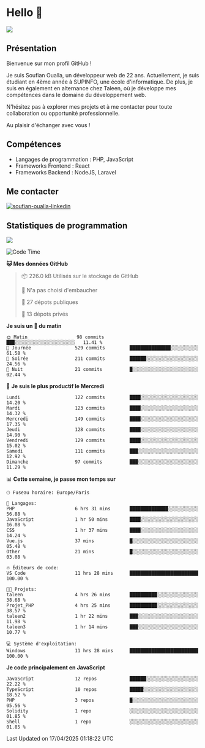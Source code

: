 # Hello 👋

![](https://komarev.com/ghpvc/?username=OSoufian&color=1a1b27)

## Présentation

Bienvenue sur mon profil GitHub !

Je suis Soufian Oualla, un développeur web de 22 ans. Actuellement, je suis étudiant en 4ème année à SUPINFO, une école d'informatique. De plus, je suis en également en alternance chez Taleen, où je développe mes compétences dans le domaine du développement web.

N'hésitez pas à explorer mes projets et à me contacter pour toute collaboration ou opportunité professionnelle.

Au plaisir d'échanger avec vous !

## Compétences

- Langages de programmation : PHP, JavaScript
- Frameworks Frontend : React
- Frameworks Backend : NodeJS, Laravel

## Me contacter

<p>
<a href="https://www.linkedin.com/in/soufian-oualla/" target="_blank"><img align="center" src="https://img.shields.io/badge/-LinkedIn-0077B5?style=for-the-badge&logo=Linkedin&logoColor=white" alt="soufian-oualla-linkedin"/></a>

## Statistiques de programmation

<a href="https://github-readme-stats.vercel.app/api/top-langs/?username=OSoufian&layout=compact">
  <img align="center" src="https://github-readme-stats.vercel.app/api/top-langs/?username=OSoufian&layout=compact"/>
</a>

<br />

<!--START_SECTION:waka-->
![Code Time](http://img.shields.io/badge/Code%20Time-419%20hrs%204%20mins-blue)

**🐱 Mes données GitHub** 

> 📦 226.0 kB Utilisés sur le stockage de GitHub 
 > 
> 🚫 N'a pas choisi d'embaucher
 > 
> 📜 27 dépots publiques 
 > 
> 🔑 13 dépots privés 
 > 
**Je suis un 🐤 du matin** 

```text
🌞 Matin                  98 commits          ███░░░░░░░░░░░░░░░░░░░░░░   11.41 % 
🌆 Journée                529 commits         ███████████████░░░░░░░░░░   61.58 % 
🌃 Soirée                 211 commits         ██████░░░░░░░░░░░░░░░░░░░   24.56 % 
🌙 Nuit                   21 commits          █░░░░░░░░░░░░░░░░░░░░░░░░   02.44 % 
```
📅 **Je suis le plus productif le Mercredi** 

```text
Lundi                    122 commits         ████░░░░░░░░░░░░░░░░░░░░░   14.20 % 
Mardi                    123 commits         ████░░░░░░░░░░░░░░░░░░░░░   14.32 % 
Mercredi                 149 commits         ████░░░░░░░░░░░░░░░░░░░░░   17.35 % 
Jeudi                    128 commits         ████░░░░░░░░░░░░░░░░░░░░░   14.90 % 
Vendredi                 129 commits         ████░░░░░░░░░░░░░░░░░░░░░   15.02 % 
Samedi                   111 commits         ███░░░░░░░░░░░░░░░░░░░░░░   12.92 % 
Dimanche                 97 commits          ███░░░░░░░░░░░░░░░░░░░░░░   11.29 % 
```


📊 **Cette semaine, je passe mon temps sur** 

```text
🕑︎ Fuseau horaire: Europe/Paris

💬 Langages: 
PHP                      6 hrs 31 mins       ██████████████░░░░░░░░░░░   56.88 % 
JavaScript               1 hr 50 mins        ████░░░░░░░░░░░░░░░░░░░░░   16.08 % 
CSS                      1 hr 37 mins        ████░░░░░░░░░░░░░░░░░░░░░   14.24 % 
Vue.js                   37 mins             █░░░░░░░░░░░░░░░░░░░░░░░░   05.48 % 
Other                    21 mins             █░░░░░░░░░░░░░░░░░░░░░░░░   03.08 % 

🔥 Éditeurs de code: 
VS Code                  11 hrs 28 mins      █████████████████████████   100.00 % 

🐱‍💻 Projets: 
taleen                   4 hrs 26 mins       ██████████░░░░░░░░░░░░░░░   38.68 % 
Projet_PHP               4 hrs 25 mins       ██████████░░░░░░░░░░░░░░░   38.57 % 
taleen2                  1 hr 22 mins        ███░░░░░░░░░░░░░░░░░░░░░░   11.98 % 
taleen3                  1 hr 14 mins        ███░░░░░░░░░░░░░░░░░░░░░░   10.77 % 

💻 Système d'exploitation: 
Windows                  11 hrs 28 mins      █████████████████████████   100.00 % 
```

**Je code principalement en JavaScript** 

```text
JavaScript               12 repos            ██████░░░░░░░░░░░░░░░░░░░   22.22 % 
TypeScript               10 repos            █████░░░░░░░░░░░░░░░░░░░░   18.52 % 
PHP                      3 repos             █░░░░░░░░░░░░░░░░░░░░░░░░   05.56 % 
Solidity                 1 repo              ░░░░░░░░░░░░░░░░░░░░░░░░░   01.85 % 
Shell                    1 repo              ░░░░░░░░░░░░░░░░░░░░░░░░░   01.85 % 
```




 Last Updated on 17/04/2025 01:18:22 UTC
<!--END_SECTION:waka-->
